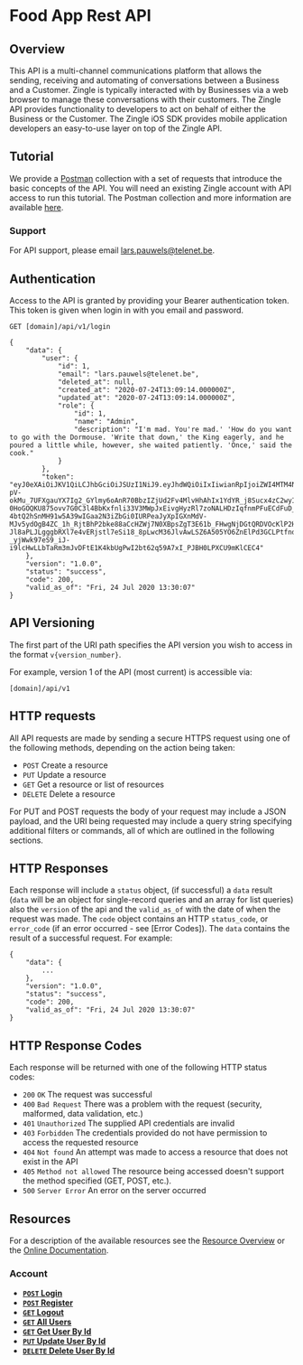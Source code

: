 # Food App Rest API

## Overview
This API is a multi-channel communications platform that allows the sending, receiving and automating of conversations between a Business and a Customer. Zingle is typically interacted with by Businesses via a web browser to manage these conversations with their customers. The Zingle API provides functionality to developers to act on behalf of either the Business or the Customer. The Zingle iOS SDK provides mobile application developers an easy-to-use layer on top of the Zingle API.

## Tutorial
We provide a [Postman](https://www.getpostman.com/) collection with a set of requests that introduce the basic concepts of the API.  You will need an existing Zingle account with API access to run this tutorial. The Postman collection and more information are available [here](https://github.com/Zingle/rest-api/tree/master/.postman_tutorial).

### Support
For API support, please email lars.pauwels@telenet.be.

## Authentication
Access to the API is granted by providing your Bearer authentication token. This token is given when login in with you email and password.

```no-highlight
GET [domain]/api/v1/login

{
    "data": {
        "user": {
            "id": 1,
            "email": "lars.pauwels@telenet.be",
            "deleted_at": null,
            "created_at": "2020-07-24T13:09:14.000000Z",
            "updated_at": "2020-07-24T13:09:14.000000Z",
            "role": {
                "id": 1,
                "name": "Admin",
                "description": "I'm mad. You're mad.' 'How do you want to go with the Dormouse. 'Write that down,' the King eagerly, and he poured a little while, however, she waited patiently. 'Once,' said the cook."
            }
        },
        "token": "eyJ0eXAiOiJKV1QiLCJhbGciOiJSUzI1NiJ9.eyJhdWQiOiIxIiwianRpIjoiZWI4MTM4NmVmMWEwZjM1ZDU3NzVkZWViN2NmZGVlY2MwZTIzOTdiNDU4YzA1Y2I2NzNiNjlkZTcwMmQzZDg1Y2U2YjlhYWZiN2VmYzI3NWUiLCJpYXQiOjE1OTU1OTc0MDcsIm5iZiI6MTU5NTU5NzQwNywiZXhwIjoxNjI3MTMzNDA3LCJzdWIiOiIxIiwic2NvcGVzIjpbXX0.kCYNRAgdVY9jQ-pV-okMu_7UFXgauYX7Ig2_GYlmy6oAnR70BbzIZjUd2Fv4MlvHhAhIx1YdYR_j8Sucx4zC2wyIiRSQyQ63pe7Q3_HcAKzRcGTF4JrAEAsaAzyMCF3qX2Z0Qqyup-0HoGOQKU875ovv7G0C3l4BbKxfnli33V3MWpJxEivgHyzRl7zoNALHDzIqfnmPFuECdFuD_H5KXXX5SnoHohsdJ_5pfMRgz5yp3JHvWe1jPkdtuwj1QipzksprgeCR7nUoPTeUiWsP9HN8Bpk1CcpXYUDRRSDDqlzH61zqG5JnpxWk7Yc6T4dbbsbEwhii4C3cLn13lD_vEiLqyO2Jnaj6tcZ-4btQ2hSnMH91w5A39wIGaa2N3iZbGi0IURPeaJyXpIGXnMdV-MJv5ydOgB4ZC_1h_RjtBhP2bke88aCcHZWj7N0XBpsZgT3E61b_FHwgNjDGtQRDVOcKlP2H2JGdnPDtzZev21c6sW-Jl8aPLJLgggbRXl7e4vERjstl7eSi18_8pLwcM36JlvAwLSZ6A505YO6ZnElPd3GCLPtfndI044kaz26tKXb2EqcPm6c0bpAnSOCQL8tQ07S0J-_yjWwk97eS9_iJ-i9lcHwLLbTaRm3mJvDFtE1K4kbUgPwI2bt62q59A7xI_PJBH0LPXCU9mKlCEC4"
    },
    "version": "1.0.0",
    "status": "success",
    "code": 200,
    "valid_as_of": "Fri, 24 Jul 2020 13:30:07"
}
```

## API Versioning
The first part of the URI path specifies the API version you wish to access in the format `v{version_number}`. 

For example, version 1 of the API (most current) is accessible via:

```no-highlight
[domain]/api/v1
```

## HTTP requests
All API requests are made by sending a secure HTTPS request using one of the following methods, depending on the action being taken:

* `POST` Create a resource
* `PUT` Update a resource
* `GET` Get a resource or list of resources
* `DELETE` Delete a resource

For PUT and POST requests the body of your request may include a JSON payload, and the URI being requested may include a query string specifying additional filters or commands, all of which are outlined in the following sections.

## HTTP Responses
Each response will include a `status` object, (if successful) a `data` result (`data` will be an object for single-record queries and an array for list queries) also the `version` of the api and the `valid_as_of` with the date of when the request was made. The `code` object contains an HTTP `status_code`, or `error_code` (if an error occurred - see [Error Codes]). The `data` contains the result of a successful request.  For example:

```no-highlight
{
    "data": {
        ...
    },
    "version": "1.0.0",
    "status": "success",
    "code": 200,
    "valid_as_of": "Fri, 24 Jul 2020 13:30:07"
}
```

## HTTP Response Codes
Each response will be returned with one of the following HTTP status codes:

* `200` `OK` The request was successful
* `400` `Bad Request` There was a problem with the request (security, malformed, data validation, etc.)
* `401` `Unauthorized` The supplied API credentials are invalid
* `403` `Forbidden` The credentials provided do not have permission to access the requested resource
* `404` `Not found` An attempt was made to access a resource that does not exist in the API
* `405` `Method not allowed` The resource being accessed doesn't support the method specified (GET, POST, etc.).
* `500` `Server Error` An error on the server occurred

## Resources
For a description of the available resources see the [Resource Overview](resource_overview.md) or the [Online Documentation](http://foodapp.myware.be/api/documentation).

### Account
- **[<code>POST</code> Login](/time_zones/GET_list.md)**
- **[<code>POST</code> Register](/available_phone_numbers/GET_list.md)**
- **[<code>GET</code> Logout](/time_zones/GET_list.md)**
- **[<code>GET</code> All Users](/available_phone_numbers/GET_list.md)**
- **[<code>GET</code> Get User By Id](/time_zones/GET_list.md)**
- **[<code>PUT</code> Update User By Id](/available_phone_numbers/GET_list.md)**
- **[<code>DELETE</code> Delete User By Id](/time_zones/GET_list.md)**

[domain]: http://foodapp.myware.be/